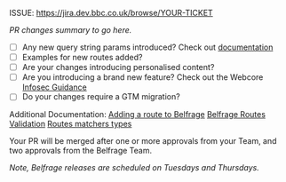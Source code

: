 ISSUE: https://jira.dev.bbc.co.uk/browse/YOUR-TICKET

_PR changes summary to go here._

- [ ] Any new query string params introduced? Check out [documentation](./topics/query_string_params.md)
- [ ] Examples for new routes added?
- [ ] Are your changes introducing personalised content?
- [ ] Are you introducing a brand new feature? Check out the Webcore [Infosec Guidance](https://confluence.dev.bbc.co.uk/display/SECARC/Webcore+Guidance)
- [ ] Do your changes require a GTM migration?

Additional Documentation: 
[Adding a route to Belfrage](./topics/routing/routing.md)
[Belfrage Routes Validation](./topics/routing/route-validation.md)
[Routes matchers types](./topics/routing/route-matcher-types.md)

Your PR will be merged after one or more approvals from your Team, and two approvals from the Belfrage Team.

_Note, Belfrage releases are scheduled on Tuesdays and Thursdays._
